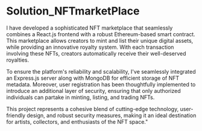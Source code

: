 # Solution_NFTmarketPlace


I have developed a sophisticated NFT marketplace that seamlessly combines a React.js frontend with a robust Ethereum-based smart contract. This marketplace allows creators to mint and list their unique digital assets, while providing an innovative royalty system. With each transaction involving these NFTs, creators automatically receive their well-deserved royalties.

To ensure the platform's reliability and scalability, I've seamlessly integrated an Express.js server along with MongoDB for efficient storage of NFT metadata. Moreover, user registration has been thoughtfully implemented to introduce an additional layer of security, ensuring that only authorized individuals can partake in minting, listing, and trading NFTs.

This project represents a cohesive blend of cutting-edge technology, user-friendly design, and robust security measures, making it an ideal destination for artists, collectors, and enthusiasts of the NFT space."
